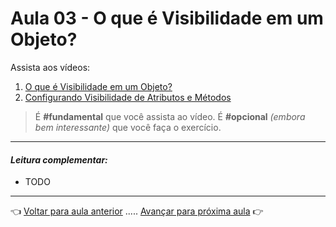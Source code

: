 # Aula 03 - O que é Visibilidade em um Objeto?

Assista aos vídeos: 

  1. [O que é Visibilidade em um Objeto?](https://youtu.be/jFI-qqitzwk?t=49)
  1. [Configurando Visibilidade de Atributos e Métodos](https://youtu.be/LV2243j4RTQ?t=33)

> É **#fundamental** que você assista ao vídeo. É **#opcional** _(embora bem interessante)_ que você faça o exercício.

---

#### _Leitura complementar:_

* TODO

---

👈 [Voltar para aula anterior](../aula02/aula.md) ..... [Avançar para próxima aula](../aula04/aula.md) 👉